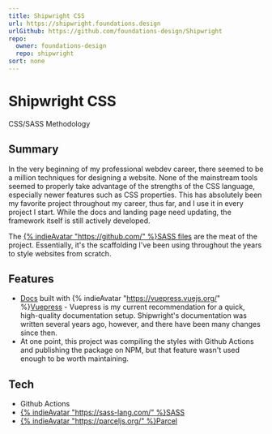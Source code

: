 ```yaml
---
title: Shipwright CSS
url: https://shipwright.foundations.design
urlGithub: https://github.com/foundations-design/Shipwright
repo:
  owner: foundations-design
  repo: shipwright
sort: none
---
```


# Shipwright CSS

CSS/SASS Methodology

## Summary

In the very beginning of my professional webdev career, there seemed to be a million techniques for designing a website. None of the mainstream tools seemed to properly take advantage of the strengths of the CSS language, especially newer features such as CSS properties. This has absolutely been my favorite project throughout my career, thus far, and I use it in every project I start. While the docs and landing page need updating, the framework itself is still actively developed.

The [{% indieAvatar "https://github.com/" %}SASS files](https://github.com/foundations-design/Shipwright-Blueprints/) are the meat of the project. Essentially, it's the scaffolding I've been using throughout the years to style websites from scratch.

## Features

- [Docs](https://shipwright.foundations.design/docs/) built with {% indieAvatar "https://vuepress.vuejs.org/" %}[Vuepress](https://vuepress.vuejs.org/) - Vuepress is my current recommendation for a quick, high-quality documentation setup. Shipwright's documentation was written several years ago, however, and there have been many changes since then.
- At one point, this project was compiling the styles with Github Actions and publishing the package on NPM, but that feature wasn't used enough to be worth maintaining.

## Tech

- Github Actions
- [{% indieAvatar "https://sass-lang.com/" %}SASS](https://sass-lang.com/)
- [{% indieAvatar "https://parceljs.org/" %}Parcel](https://parceljs.org/)
